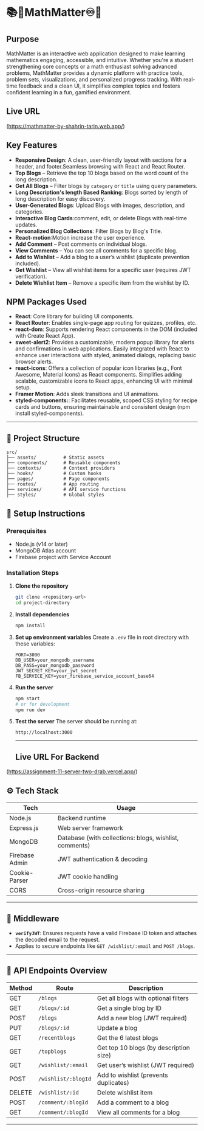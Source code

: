 # 📚🧪MathMatter♾️🌠

## Purpose
MathMatter is an interactive web application designed to make learning mathematics engaging, accessible, and intuitive. Whether you're a student strengthening core concepts or a math enthusiast solving advanced problems, MathMatter provides a dynamic platform with practice tools, problem sets, visualizations, and personalized progress tracking. With real-time feedback and a clean UI, it simplifies complex topics and fosters confident learning in a fun, gamified environment.


## Live URL
(https://mathmatter-by-shahrin-tarin.web.app/)

## Key Features
- **Responsive Design**: A clean, user-friendly layout with sections for a header, and footer.Seamless browsing with React and React Router.
- **Top Blogs** – Retrieve the top 10 blogs based on the word count of the long description.
- **Get All Blogs** – Filter blogs by `category` or `title` using query parameters.
- **Long Description's length Based Ranking**: Blogs sorted by length of long description  for easy discovery.
- **User-Generated Blogs**: Upload Blogs with images, description, and categories.
- **Interactive Blog Cards**:comment, edit, or delete Blogs with real-time updates.
- **Personalized Blog  Collections**: Filter Blogs by Blog's Title.
- **React-motion**:Motion increase the user experience.
- **Add Comment** – Post comments on individual blogs.
- **View Comments** – You can see all comments for a specific blog.
- **Add to Wishlist** – Add a blog to a user’s wishlist (duplicate prevention included).
- **Get Wishlist** – View all wishlist items for a specific user (requires JWT verification).
- **Delete Wishlist Item** – Remove a specific item from the wishlist by ID.


## NPM Packages Used
- **React**: Core library for building UI components.
- **React Router**: Enables single-page app routing for quizzes, profiles, etc.
- **react-dom**: Supports rendering React components in the DOM (included with Create React App).
- **sweet-alert2**: Provides a customizable, modern popup library for alerts and confirmations in web applications. Easily integrated with React to enhance user interactions with styled, animated dialogs, replacing basic browser alerts.
- **react-icons**: Offers a collection of popular icon libraries (e.g., Font Awesome, Material Icons) as React components. Simplifies adding scalable, customizable icons to React apps, enhancing UI with minimal setup.
- **Framer Motion**: Adds sleek transitions and UI animations.
- **styled-components:**: Facilitates reusable, scoped CSS styling for recipe cards and buttons, ensuring maintainable and consistent design (npm install styled-components).
---

## 📂 Project Structure

```
src/
├── assets/          # Static assets
├── components/      # Reusable components
├── contexts/        # Context providers
├── hooks/           # Custom hooks
├── pages/           # Page components
├── routes/          # App routing
├── services/        # API service functions
├── styles/          # Global styles
```

## 🚀 Setup Instructions

### Prerequisites

- Node.js (v14 or later)
- MongoDB Atlas account
- Firebase project with Service Account

### Installation Steps

1. **Clone the repository**

   ```bash
   git clone <repository-url>
   cd project-directory
   ```

2. **Install dependencies**

   ```bash
   npm install
   ```

3. **Set up environment variables** Create a `.env` file in root directory with
   these variables:

   ```
   PORT=3000
   DB_USER=your_mongodb_username
   DB_PASS=your_mongodb_password
   JWT_SECRET_KEY=your_jwt_secret
   FB_SERVICE_KEY=your_firebase_service_account_base64
   ```

4. **Run the server**

   ```bash
   npm start
   # or for development
   npm run dev
   ```

5. **Test the server** The server should be running at:
   ```
   http://localhost:3000
   ```
   ---

   ## Live URL For Backend
(https://assignment-11-server-two-drab.vercel.app/)

## ⚙️ Tech Stack

| Tech           | Usage                        |
|----------------|------------------------------|
| Node.js        | Backend runtime              |
| Express.js     | Web server framework         |
| MongoDB        | Database (with collections: blogs, wishlist, comments) |
| Firebase Admin | JWT authentication & decoding |
| Cookie-Parser  | JWT cookie handling          |
| CORS           | Cross-origin resource sharing |

---

## 🔐 Middleware

- **`verifyJWT`**: Ensures requests have a valid Firebase ID token and attaches the decoded email to the request.
- Applies to secure endpoints like `GET /wishlist/:email` and `POST /blogs`.

---



## 📁 API Endpoints Overview

| Method | Route                     | Description                           |
|--------|---------------------------|---------------------------------------|
| GET    | `/blogs`                  | Get all blogs with optional filters   |
| GET    | `/blogs/:id`              | Get a single blog by ID               |
| POST   | `/blogs`                  | Add a new blog (JWT required)         |
| PUT    | `/blogs/:id`              | Update a blog                         |
| GET    | `/recentblogs`            | Get the 6 latest blogs                |
| GET    | `/topblogs`               | Get top 10 blogs (by description size)|
| GET    | `/wishlist/:email`        | Get user’s wishlist (JWT required)    |
| POST   | `/wishlist/:blogId`       | Add to wishlist (prevents duplicates) |
| DELETE | `/wishlist/:id`           | Delete wishlist item                  |
| POST   | `/comment/:blogId`        | Add a comment to a blog               |
| GET    | `/comment/:blogId`        | View all comments for a blog          |

---


